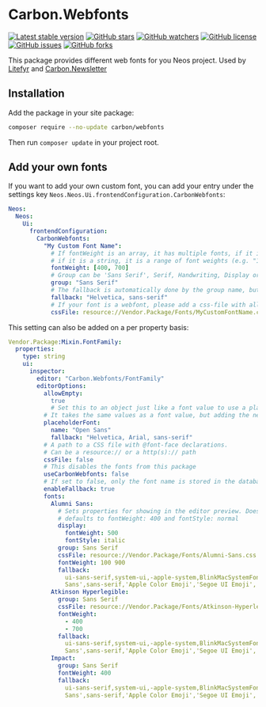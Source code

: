 # Carbon.Webfonts

[![Latest stable version]][packagist] [![GitHub stars]][stargazers] [![GitHub watchers]][subscription]
[![GitHub license]][license] [![GitHub issues]][issues] [![GitHub forks]][network]

This package provides different web fonts for you Neos project. Used by [Litefyr] and [Carbon.Newsletter]

## Installation

Add the package in your site package:

```bash
composer require --no-update carbon/webfonts
```

Then run `composer update` in your project root.

## Add your own fonts

If you want to add your own custom font, you can add your entry under the settings key
`Neos.Neos.Ui.frontendConfiguration.CarbonWebfonts`:

```yaml
Neos:
  Neos:
    Ui:
      frontendConfiguration:
        CarbonWebfonts:
          "My Custom Font Name":
            # If fontWeight is an array, it has multiple fonts, if it is a number it is a fixed font weight (e.g. 400)
            # if it is a string, it is a range of font weights (e.g. "100 900")
            fontWeight: [400, 700]
            # Group can be 'Sans Serif', Serif, Handwriting, Display or Monospace
            group: "Sans Serif"
            # The fallback is automatically done by the group name, but if you want to override it, you can set it here
            fallback: "Helvetica, sans-serif"
            # If your font is a webfont, please add a css-file with all declartions in it. It has to be in the public folder
            cssFile: resource://Vendor.Package/Fonts/MyCustomFontName.css
```

This setting can also be added on a per property basis:

```yaml
Vendor.Package:Mixin.FontFamily:
  properties:
    type: string
    ui:
      inspector:
        editor: "Carbon.Webfonts/FontFamily"
        editorOptions:
          allowEmpty:
            true
            # Set this to an object just like a font value to use a placeholder font
          # It takes the same values as a font value, but adding the needed name
          placeholderFont:
            name: "Open Sans"
            fallback: "Helvetica, Arial, sans-serif"
          # A path to a CSS file with @font-face declarations.
          # Can be a resource:// or a http(s):// path
          cssFile: false
          # This disables the fonts from this package
          useCarbonWebfonts: false
          # If set to false, only the font name is stored in the database
          enableFallback: true
          fonts:
            Alumni Sans:
              # Sets properties for showing in the editor preview. Does not affect saved value.
              # defaults to fontWeight: 400 and fontStyle: normal
              display:
                fontWeight: 500
                fontStyle: italic
              group: Sans Serif
              cssFile: resource://Vendor.Package/Fonts/Alumni-Sans.css
              fontWeight: 100 900
              fallback:
                ui-sans-serif,system-ui,-apple-system,BlinkMacSystemFont,'Segoe UI',Roboto,'Helvetica Neue',Arial,'Noto
                Sans',sans-serif,'Apple Color Emoji','Segoe UI Emoji','Segoe UI Symbol','Noto Color Emoji'
            Atkinson Hyperlegible:
              group: Sans Serif
              cssFile: resource://Vendor.Package/Fonts/Atkinson-Hyperlegible.css
              fontWeight:
                - 400
                - 700
              fallback:
                ui-sans-serif,system-ui,-apple-system,BlinkMacSystemFont,'Segoe UI',Roboto,'Helvetica Neue',Arial,'Noto
                Sans',sans-serif,'Apple Color Emoji','Segoe UI Emoji','Segoe UI Symbol','Noto Color Emoji'
            Impact:
              group: Sans Serif
              fontWeight: 400
              fallback:
                ui-sans-serif,system-ui,-apple-system,BlinkMacSystemFont,'Segoe UI',Roboto,'Helvetica Neue',Arial,'Noto
                Sans',sans-serif,'Apple Color Emoji','Segoe UI Emoji','Segoe UI Symbol','Noto Color Emoji'
```

[packagist]: https://packagist.org/packages/carbon/webfonts
[latest stable version]: https://poser.pugx.org/carbon/webfonts/v/stable
[github issues]: https://img.shields.io/github/issues/CarbonPackages/Carbon.Webfonts
[issues]: https://github.com/CarbonPackages/Carbon.Webfonts/issues
[github forks]: https://img.shields.io/github/forks/CarbonPackages/Carbon.Webfonts
[network]: https://github.com/CarbonPackages/Carbon.Webfonts/network
[github stars]: https://img.shields.io/github/stars/CarbonPackages/Carbon.Webfonts
[stargazers]: https://github.com/CarbonPackages/Carbon.Webfonts/stargazers
[github license]: https://img.shields.io/github/license/CarbonPackages/Carbon.Webfonts
[license]: LICENSE
[github watchers]: https://img.shields.io/github/watchers/CarbonPackages/Carbon.Webfonts.svg
[subscription]: https://github.com/CarbonPackages/Carbon.Webfonts/subscription
[Litefyr]: https://github.com/Litefyr
[Carbon.Newsletter]: https://github.com/CarbonPackages/Carbon.Newsletter
